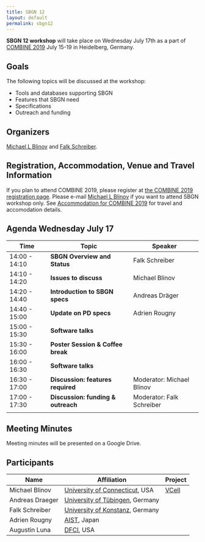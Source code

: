 ```yaml
---
title: SBGN 12
layout: default
permalink: sbgn12
---
```


<b>SBGN 12 workshop</b> will take place on Wednesday July 17th as a part of [COMBINE 2019](http://co.mbine.org/events/COMBINE_2019) July 15-19 in Heidelberg, Germany. 

## Goals
The following topics will be discussed at the workshop:
<ul>
  <li> Tools and databases supporting SBGN</li>
  <li> Features that SBGN need</li>
  <li> Specifications</li>
  <li> Outreach and funding</li>
</ul>

## Organizers
<a href="https://health.uconn.edu/blinov-lab/">Michael L Blinov</a> and  <a href="https://www.cls.uni-konstanz.de/">Falk Schreiber</a>.

## Registration, Accommodation, Venue and Travel Information

If you plan to attend COMBINE 2019, please register at [the COMBINE 2019 registration page](http://co.mbine.org/events/COMBINE_2019#Registration). Please e-mail <a href="mailto:blinov@uchc.edu">Michael L Blinov</a> if you want to attend SBGN workshop only. See [Accommodation for COMBINE 2019](http://co.mbine.org/events/COMBINE_2019/COMBINE2019_Travel) for travel and accomodation details.


## Agenda Wednesday July 17

| Time              | Topic                                                 | Speaker                         |
|-------------------|-------------------------------------------------------|---------------------------------|
| 14:00 - 14:10     | **SBGN Overview and Status**                          | Falk Schreiber                |
| 14:10 - 14:20     | **Issues to discuss**                                 | Michael Blinov              |
| 14:20 - 14:40     | **Introduction to SBGN specs**                        | Andreas Dräger              |
| 14:40 - 15:00     | **Update on PD specs**                                | Adrien Rougny                |  
| 15:00 - 15:30     | **Software talks**                                     |                              |      
| 15:30 - 16:00     | **Poster Session & Coffee break**                     |                              |
| 16:00 - 16:30     | **Software talks**                                     |                              |                 
| 16:30 - 17:00     | **Discussion: features required**                     | Moderator: Michael Blinov     |
| 17:00 - 17:30     | **Discussion: funding & outreach**                    | Moderator: Falk Schreiber     |
||

## Meeting Minutes

Meeting minutes will be presented on a Google Drive.

## Participants

| Name              | Affiliation                               | Project                         |
|-------------------|-------------------------------------------|---------------------------------|
| Michael Blinov    | <a href="https://health.uconn.edu/blinov-lab/">University of Connecticut</a>, USA    | <a href="http://vcell.org">VCell</a>                |
| Andreas Draeger   |   <a href="http://systems-biology.info">University of Tübingen</a>, Germany       |               |
| Falk Schreiber    |   <a href="https://www.cls.uni-konstanz.de/">University of Konstanz</a>, Germany   |               |
| Adrien Rougny     |   <a href="https://www.aist.go.jp/index_en.html">AIST</a>, Japan |        |
| Augustin Luna     |   <a href="https://www.dana-farber.org/">DFCI</a>, USA           |        |



